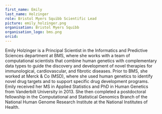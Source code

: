 ```yaml
---
first_name: Emily
last_name: Holzinger 
role: Bristol Myers Squibb Scientific Lead
picture: emily_holzinger.png
organisation: Bristol Myers Squibb
organisation_logo: bms.png
orcid: 
---
```


Emily Holzinger is a Principal Scientist in the Informatics and Predictive Sciences 
department at BMS, where she works with a team of computational scientists that combine 
human genetics with complementary data types to guide the discovery and development of 
novel therapies for immunological, cardiovascular, and fibrotic diseases. Prior to BMS, 
she worked at Merck & Co (MSD), where she used human genetics to identify novel drug 
targets and to support specific drug development programs. Emily received her MS in 
Applied Statistics and PhD in Human Genetics from Vanderbilt University in 2013. 
She then completed a postdoctoral fellowship in the Computational and Statistical 
Genomics Branch of the National Human Genome Research Institute at the National 
Institutes of Health.